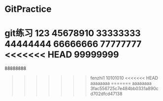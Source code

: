 # GitPractice
git练习
123
45678910
33333333
44444444
66666666
77777777
<<<<<<< HEAD
99999999
=======
88888888
>>>>>>> fenzhi1
10101010
<<<<<<< HEAD
aaaaaaaa
=======
aaaaaaaa
>>>>>>> 3fac556725c7e484bb0331a890cd702dfcd47138
